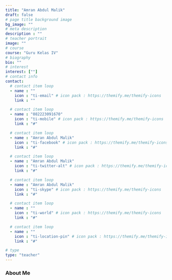 ```yaml
---
title: "Amran Abdul Malik"
draft: false
# page title background image
bg_image: ""
# meta description
description : ""
# teacher portrait
image: ""
# course
course: "Guru Kelas IV"
# biography
bio: ""
# interest
interest: [""]
# contact info
contact:
  # contact item loop
  - name : ""
    icon : "ti-email" # icon pack : https://themify.me/themify-icons
    link : ""

  # contact item loop
  - name : "082223091670"
    icon : "ti-mobile" # icon pack : https://themify.me/themify-icons
    link : "#"

  # contact item loop
  - name : "Amran Abdul Malik"
    icon : "ti-facebook" # icon pack : https://themify.me/themify-icons
    link : "#"

  # contact item loop
  - name : "Amran Abdul Malik"
    icon : "ti-twitter-alt" # icon pack : https://themify.me/themify-icons
    link : "#"

  # contact item loop
  - name : "Amran Abdul Malik"
    icon : "ti-skype" # icon pack : https://themify.me/themify-icons
    link : "#"

  # contact item loop
  - name : ""
    icon : "ti-world" # icon pack : https://themify.me/themify-icons
    link : "#"

  # contact item loop
  - name : ""
    icon : "ti-location-pin" # icon pack : https://themify.me/themify-icons
    link : "#"

# type
type: "teacher"
---
```


### About Me






